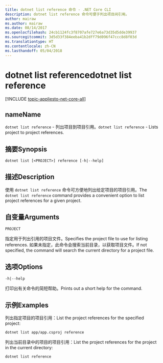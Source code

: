 ```yaml
---
title: dotnet list reference 命令 - .NET Core CLI
description: dotnet list reference 命令可便于列出项目间引用。
author: mairaw
ms.author: mairaw
ms.date: 08/14/2017
ms.openlocfilehash: 24cb1124fc3f8707afe727e6a73d35d5dde39937
ms.sourcegitcommit: 3d5d33f384eeba41b2dff79d096f47ccc8d8f03d
ms.translationtype: HT
ms.contentlocale: zh-CN
ms.lasthandoff: 05/04/2018
---
```

# <a name="dotnet-list-reference"></a><span data-ttu-id="f7b67-103">dotnet list reference</span><span class="sxs-lookup"><span data-stu-id="f7b67-103">dotnet list reference</span></span>

[!INCLUDE [topic-appliesto-net-core-all](../../../includes/topic-appliesto-net-core-all.md)]

## <a name="name"></a><span data-ttu-id="f7b67-104">name</span><span class="sxs-lookup"><span data-stu-id="f7b67-104">Name</span></span>

<span data-ttu-id="f7b67-105">`dotnet list reference` - 列出项目到项目引用。</span><span class="sxs-lookup"><span data-stu-id="f7b67-105">`dotnet list reference` - Lists project to project references.</span></span>

## <a name="synopsis"></a><span data-ttu-id="f7b67-106">摘要</span><span class="sxs-lookup"><span data-stu-id="f7b67-106">Synopsis</span></span>

`dotnet list [<PROJECT>] reference [-h|--help]`

## <a name="description"></a><span data-ttu-id="f7b67-107">描述</span><span class="sxs-lookup"><span data-stu-id="f7b67-107">Description</span></span>

<span data-ttu-id="f7b67-108">使用 `dotnet list reference` 命令可方便地列出给定项目的项目引用。</span><span class="sxs-lookup"><span data-stu-id="f7b67-108">The `dotnet list reference` command provides a convenient option to list project references for a given project.</span></span>

## <a name="arguments"></a><span data-ttu-id="f7b67-109">自变量</span><span class="sxs-lookup"><span data-stu-id="f7b67-109">Arguments</span></span>

`PROJECT`

<span data-ttu-id="f7b67-110">指定用于列出引用的项目文件。</span><span class="sxs-lookup"><span data-stu-id="f7b67-110">Specifies the project file to use for listing references.</span></span> <span data-ttu-id="f7b67-111">如果未指定，此命令会搜索当前目录，以获取项目文件。</span><span class="sxs-lookup"><span data-stu-id="f7b67-111">If not specified, the command will search the current directory for a project file.</span></span>

## <a name="options"></a><span data-ttu-id="f7b67-112">选项</span><span class="sxs-lookup"><span data-stu-id="f7b67-112">Options</span></span>

`-h|--help`

<span data-ttu-id="f7b67-113">打印出有关命令的简短帮助。</span><span class="sxs-lookup"><span data-stu-id="f7b67-113">Prints out a short help for the command.</span></span>

## <a name="examples"></a><span data-ttu-id="f7b67-114">示例</span><span class="sxs-lookup"><span data-stu-id="f7b67-114">Examples</span></span>

<span data-ttu-id="f7b67-115">列出指定项目的项目引用：</span><span class="sxs-lookup"><span data-stu-id="f7b67-115">List the project references for the specified project:</span></span>

`dotnet list app/app.csproj reference`

<span data-ttu-id="f7b67-116">列出当前目录中的项目的项目引用：</span><span class="sxs-lookup"><span data-stu-id="f7b67-116">List the project references for the project in the current directory:</span></span>

`dotnet list reference`
